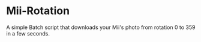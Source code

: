 # Mii-Rotation
A simple Batch script that downloads your Mii's photo from rotation 0 to 359 in a few seconds.
